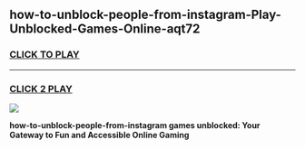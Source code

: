 
## how-to-unblock-people-from-instagram-Play-Unblocked-Games-Online-aqt72
<h3>
<a href="https://premium76.site?title=how-to-unblock-people-from-instagram&ref=25A">CLICK TO PLAY</a></h3>
<hr>

<h3>
<a href="https://premium76.site?title=how-to-unblock-people-from-instagram&ref=25A">CLICK 2 PLAY</a>
  
</h3>

<a href="https://premium76.site?title=how-to-unblock-people-from-instagram&ref=25A"><img src="https://clearcache.store/games.png"></a>


**how-to-unblock-people-from-instagram games unblocked: Your Gateway to Fun and Accessible Online Gaming**
